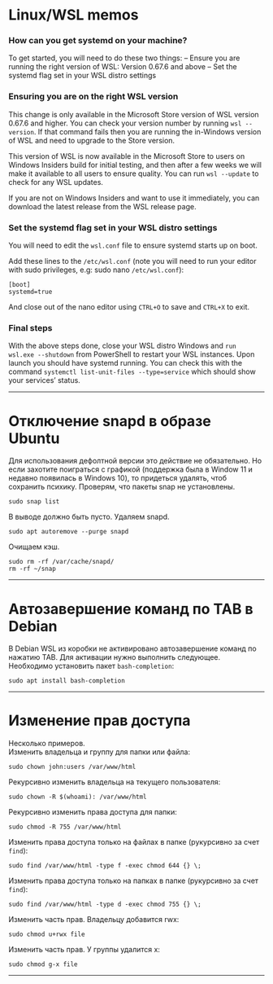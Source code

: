 # Linux/WSL memos

### How can you get systemd on your machine?

To get started, you will need to do these two things: – Ensure you are running the right version of WSL: Version 0.67.6 and above – Set the systemd flag set in your WSL distro settings
### Ensuring you are on the right WSL version

This change is only available in the Microsoft Store version of WSL version 0.67.6 and higher. You can check your version number by running `wsl --version`. If that command fails then you are running the in-Windows version of WSL and need to upgrade to the Store version.

This version of WSL is now available in the Microsoft Store to users on Windows Insiders build for initial testing, and then after a few weeks we will make it available to all users to ensure quality. You can run `wsl --update` to check for any WSL updates.

If you are not on Windows Insiders and want to use it immediately, you can download the latest release from the WSL release page.

### Set the systemd flag set in your WSL distro settings

You will need to edit the `wsl.conf` file to ensure systemd starts up on boot.

Add these lines to the `/etc/wsl.conf` (note you will need to run your editor with sudo privileges, e.g: sudo nano `/etc/wsl.conf`):

```
[boot]
systemd=true
```

And close out of the nano editor using `CTRL+O` to save and `CTRL+X` to exit.

### Final steps

With the above steps done, close your WSL distro Windows and `run wsl.exe --shutdown` from PowerShell to restart your WSL instances. Upon launch you should have systemd running. You can check this with the command `systemctl list-unit-files --type=service` which should show your services’ status.

---
# Отключение snapd в образе Ubuntu
Для использования дефолтной версии это действие не обязательно. Но если захотите поиграться с графикой (поддержка была в Window 11 и недавно появилась в Windows 10), то придеться удалять, чтоб сохранить психику.
Проверям, что пакеты snap не установлены.
```
sudo snap list
```
В выводе должно быть пусто.
Удаляем snapd.
```
sudo apt autoremove --purge snapd
```
Очищаем кэш.
```
sudo rm -rf /var/cache/snapd/
rm -rf ~/snap
```
---
# Автозавершение команд по TAB в Debian
В Debian WSL из коробки не активировано автозавершение команд по нажатию TAB. Для активации нужно выполнить следующее.
Необходимо установить пакет `bash-completion`:
```
sudo apt install bash-completion
```
---
# Изменение прав доступа
Несколько примеров.  
Изменить владельца и группу для папки или файла:  
```
sudo chown john:users /var/www/html
```
Рекурсивно изменить владельца на текущего пользователя:  
```
sudo chown -R $(whoami): /var/www/html
```
Рекурсивно изменить права доступа для папки:  
```
sudo chmod -R 755 /var/www/html
```
Изменить права доступа только на файлах в папке (рукурсивно за счет `find`):  
```
sudo find /var/www/html -type f -exec chmod 644 {} \;
```
Изменить права доступа только на папках в папке (рукурсивно за счет `find`):  
```
sudo find /var/www/html -type d -exec chmod 755 {} \;
```
Изменить часть прав. Владельцу добавится rwx:
```
sudo chmod u+rwx file
```
Изменить часть прав. У группы удалится x:
```
sudo chmod g-x file

```
---
